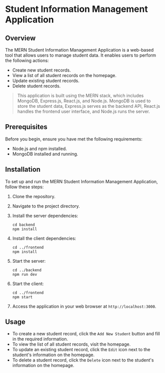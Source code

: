# Student Information Management Application

## Overview

The MERN Student Information Management Application is a web-based tool that allows users to manage student data. It enables users to perform the following actions:
- Create new student records.
- View a list of all student records on the homepage.
- Update existing student records.
- Delete student records.

>This application is built using the MERN stack, which includes MongoDB, Express.js, React.js, and Node.js. MongoDB is used to store the student data, Express.js serves as the backend API, React.js handles the frontend user interface, and Node.js runs the server.

## Prerequisites

Before you begin, ensure you have met the following requirements:

- Node.js and npm installed.
- MongoDB installed and running.

## Installation

To set up and run the MERN Student Information Management Application, follow these steps:

1. Clone the repository.

2. Navigate to the project directory.

3. Install the server dependencies:

   ```
   cd backend
   npm install
   ```

4. Install the client dependencies:

   ```
   cd ../frontend
   npm install
   ```

6. Start the server:

   ```
   cd ../backend
   npm run dev
   ```

7. Start the client:

   ```
   cd ../frontend
   npm start
   ```

8. Access the application in your web browser at `http://localhost:3000`.

## Usage

- To create a new student record, click the `Add New Student` button and fill in the required information.
- To view the list of all student records, visit the homepage.
- To update an existing student record, click the `Edit` icon next to the student's information on the homepage.
- To delete a student record, click the `Delete` icon next to the student's information on the homepage.

